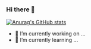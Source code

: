 ### Hi there 👋
[![Anurag's GitHub stats](https://github-readme-stats.vercel.app/api?username=hadi1107)](https://github.com/anuraghazra/github-readme-stats)
- 🔭 I’m currently working on ...
- 🌱 I’m currently learning ...
